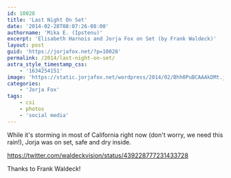 ```yaml
---
id: 10028
title: 'Last Night On Set'
date: '2014-02-28T08:07:26-08:00'
authorname: 'Mika E. (Ipstenu)'
excerpt: 'Elisabeth Harnois and Jorja Fox on Set (by Frank Waldeck)'
layout: post
guid: 'https://jorjafox.net/?p=10028'
permalink: /2014/last-night-on-set/
astra_style_timestamp_css:
    - '1634254151'
image: 'https://static.jorjafox.net/wordpress/2014/02/Bhh0PuBCAAAkDMt.jpg'
categories:
    - 'Jorja Fox'
tags:
    - csi
    - photos
    - 'social media'
---
```


While it's storming in most of California right now (don't worry, we need this rain!), Jorja was on set, safe and dry inside.

https://twitter.com/waldeckvision/status/439228777231433728

Thanks to Frank Waldeck!
